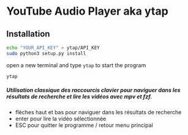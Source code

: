 # YouTube Audio Player aka ytap

## Installation
```bash
echo "YOUR_API_KEY" > ytap/API_KEY
sudo python3 setup.py install
``` 
open a new terminal and type `ytap` to start the program
```bash
ytap
```

##### Utilisation classique des raccourcis clavier pour naviguer dans les résultats de recherche et lire les vidéos avec mpv et fzf.

* flèches haut et bas pour naviguer dans les résultats de recherche
* enter pour lire la vidéo sélectionnée
* ESC pour quitter le programme / retour menu principal
